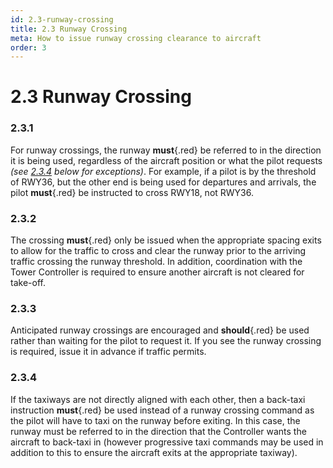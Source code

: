 ```yaml
---
id: 2.3-runway-crossing
title: 2.3 Runway Crossing
meta: How to issue runway crossing clearance to aircraft
order: 3
---
```


# 2.3  Runway Crossing

 

### 2.3.1    

For runway crossings, the runway **must**{.red} be referred to in the direction it is being used, regardless of the aircraft position or what the pilot requests *(see [2.3.4](/guide/atc-manual/2.-ground/2.3-runway-crossing#2.3.4) below for exceptions)*. For example, if a pilot is by the threshold of RWY36, but the other end is being used for departures and arrivals, the pilot **must**{.red} be instructed to cross RWY18, not RWY36.



### 2.3.2    

The crossing **must**{.red} only be issued when the appropriate spacing exits to allow for the traffic to cross and clear the runway prior to the arriving traffic crossing the runway threshold. In addition, coordination with the Tower Controller is required to ensure another aircraft is not cleared for take-off.



### 2.3.3    

Anticipated runway crossings are encouraged and **should**{.red} be used rather than waiting for the pilot to request it. If you see the runway crossing is required, issue it in advance if traffic permits.



### 2.3.4

If the taxiways are not directly aligned with each other, then a back-taxi instruction **must**{.red} be used instead of a runway crossing command as the pilot will have to taxi on the runway before exiting. In this case, the runway must be referred to in the direction that the Controller wants the aircraft to back-taxi in (however progressive taxi commands may be used in addition to this to ensure the aircraft exits at the appropriate taxiway).